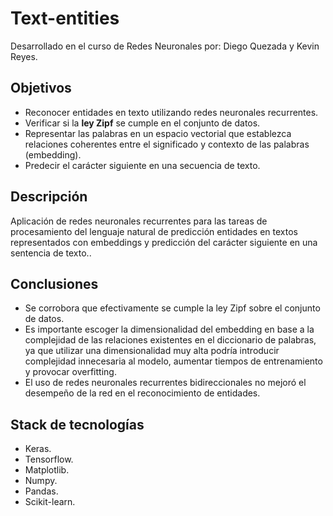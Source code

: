 # Text-entities
Desarrollado en el curso de Redes Neuronales por: Diego Quezada y Kevin Reyes.  
## Objetivos
- Reconocer entidades en texto utilizando redes neuronales recurrentes.
- Verificar si la **ley Zipf** se cumple en el conjunto de datos.
- Representar las palabras en un espacio vectorial que establezca relaciones coherentes entre el significado y contexto de las palabras (embedding).
- Predecir el carácter siguiente en una secuencia de texto.

## Descripción
Aplicación de redes neuronales recurrentes para las tareas de procesamiento del lenguaje natural de predicción entidades en textos representados con embeddings y predicción del carácter siguiente en una sentencia de texto..

## Conclusiones
- Se corrobora que efectivamente se cumple la ley Zipf sobre el conjunto de datos.
- Es importante escoger la dimensionalidad del embedding en base a la complejidad de las relaciones existentes en el diccionario de palabras, ya que utilizar una dimensionalidad muy alta podría introducir complejidad innecesaria al modelo, aumentar tiempos de entrenamiento y provocar overfitting.
- El uso de redes neuronales recurrentes bidireccionales no mejoró el desempeño de la red en el reconocimiento de entidades.

## Stack de tecnologías
- Keras.
- Tensorflow.
- Matplotlib.
- Numpy.
- Pandas.
- Scikit-learn.
